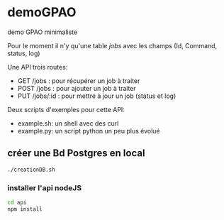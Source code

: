 # demoGPAO
demo GPAO minimaliste

Pour le moment il n'y qu'une table *jobs* avec les champs (Id, Command, status, log)

Une API trois routes:

- GET /jobs : pour récupérer un job à traiter
- POST /jobs : pour ajouter un job à traiter
- PUT /jobs/:id : pour mettre à jour un job (status et log)

Deux scripts d'exemples pour cette API:

- example.sh: un shell avec des curl
- example.py: un script python un peu plus évolué

## créer une Bd Postgres en local

```bash
./creationDB.sh
```

### installer l'api nodeJS

```bash
cd api
npm install
```



